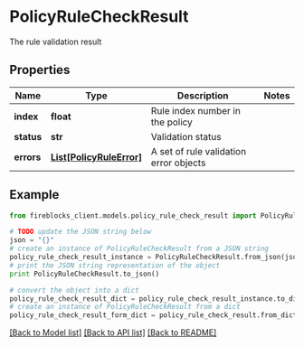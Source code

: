 # PolicyRuleCheckResult

The rule validation result

## Properties

Name | Type | Description | Notes
------------ | ------------- | ------------- | -------------
**index** | **float** | Rule index number in the policy | 
**status** | **str** | Validation status | 
**errors** | [**List[PolicyRuleError]**](PolicyRuleError.md) | A set of rule validation error objects | 

## Example

```python
from fireblocks_client.models.policy_rule_check_result import PolicyRuleCheckResult

# TODO update the JSON string below
json = "{}"
# create an instance of PolicyRuleCheckResult from a JSON string
policy_rule_check_result_instance = PolicyRuleCheckResult.from_json(json)
# print the JSON string representation of the object
print PolicyRuleCheckResult.to_json()

# convert the object into a dict
policy_rule_check_result_dict = policy_rule_check_result_instance.to_dict()
# create an instance of PolicyRuleCheckResult from a dict
policy_rule_check_result_form_dict = policy_rule_check_result.from_dict(policy_rule_check_result_dict)
```
[[Back to Model list]](../README.md#documentation-for-models) [[Back to API list]](../README.md#documentation-for-api-endpoints) [[Back to README]](../README.md)


